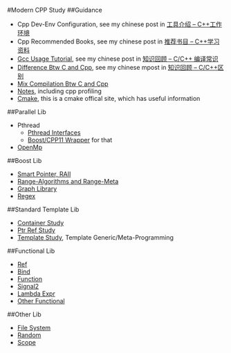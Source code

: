 #Modern CPP Study
##Guidance
- Cpp Dev-Env Configuration, see my chinese post in [工具介绍 – C++工作环境](http://blog.cheyulin.me/?p=33)
- Cpp Recommended Books, see my chinese post in [推荐书目 – C++学习资料](http://blog.cheyulin.me/?p=318)
- [Gcc Usage Tutorial](Guidance/GccUsage), see my chinese post in [知识回顾 – C/C++ 编译常识](http://blog.cheyulin.me/?p=270)
- [Difference Btw C and Cpp](Guidance/DifferInCppC), see my chinese mpost in [知识回顾 – C/C++区别](http://blog.cheyulin.me/?p=238)
- [Mix Compilation Btw C and Cpp](Guidance/MixCompile)
- [Notes](Guidance/Notes), including cpp profiling
- [Cmake](https://cmake.org/), this is a cmake offical site, which has useful information

##Parallel Lib
- Pthread
  - [Pthread Interfaces](./ParallelStudy/PthreadStudy)
  - [Boost/CPP11 Wrapper](./ParallelStudy/PthreadStudy/CPP11) for that
- [OpenMp](./ParallelStudy/OpenMpStudy)

##Boost Lib
  - [Smart Pointer, RAII](./BoostStudy/SmartPtr)
  - [Range-Algorithms and Range-Meta](./BoostStudy/RangeMeta)
  - [Graph Library](./BoostStudy/GraphLibrary)
  - [Regex](./BoostStudy/Regex)

##Standard Template Lib
  - [Container Study](./STLStudy/ContainerStudy)
  - [Ptr Ref Study](./STLStudy/PtrReferenceStudy)
  - [Template Study](./TemplateStudy), Template Generic/Meta-Programming

##Functional Lib
  - [Ref](./FunctionalStudy/Ref)
  - [Bind](./FunctionalStudy/Bind)
  - [Function](./FunctionalStudy/Function)
  - [Signal2](./FunctionalStudy/Signal2)
  - [Lambda Expr](./FunctionalStudy/LambdaStudy)
  - [Other Functional](./FunctionalStudy/FunctionalTest)

##Other Lib
  - [File System](./CPPOtherStudy/FileSystemTest)
  - [Random](./CPPOtherStudy/RandomTest)
  - [Scope](./CPPOtherStudy/ScopeTest)

